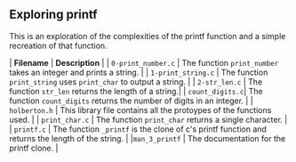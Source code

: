 ## Exploring printf ##

This is an exploration of the complexities of the printf function
and a simple recreation of that function.

| **Filename** | **Description** |
| `0-print_number.c` | The function `print_number` takes an integer and prints a string. |
| `1-print_string.c` | The function `print_string` uses `print_char` to output a string. |
| `2-str_len.c` | The function `str_len` returns the length of a string.|
| `count_digits.c`| The function `count_digits` returns the number of digits in an integer. |
| `holberton.h` | This library file contains all the protoypes of the functions used. |
| `print_char.c` | The function `print_char` returns a single character. |
| `printf.c` | The function `_printf` is the clone of c's printf function and returns the length of the string. |
|`man_3_printf` | The documentation for the printf clone. |
